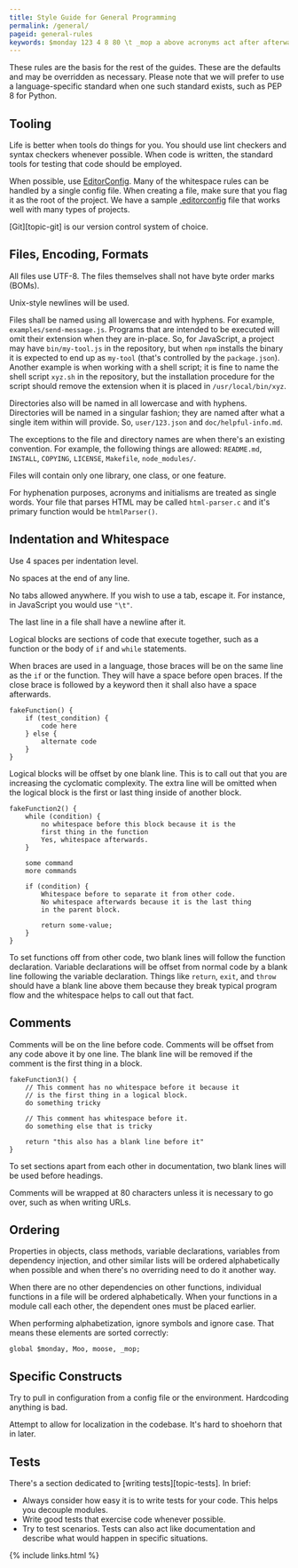 ```yaml
---
title: Style Guide for General Programming
permalink: /general/
pageid: general-rules
keywords: $monday 123 4 8 80 \t _mop a above acronyms act after afterwards all allow allowed alphabetically alphabetization also alternate always an and another any anything anywhere apart are as at attempt bad basis be because before better bin binary blank block blocks body boms brace braces break brief but by byte c call called can case characters checkers choice class close code codebase command commands comment comments complexity condition config configuration consider constructs contain control controlled convention copying correctly creating cyclomatic declaration declarations decouple dedicated defaults dependencies dependency dependent describe directories directory do doc documentation each earlier easy editorconfig elements else employed encoding end environment escape example examples exceptions execute executed exercise existing exists exit expected extension extra fact fakefunction fakefunction2 fakefunction3 fashion feature file files fine first flag flow follow followed following for formats from function functions git global go good guides handled happen hard hardcoding has have headings helpful-info helps here how html html-parser htmlparser http hyphenation hyphens if ignore in in-place increasing indentation individual initialisms injection inside install installation installs instance intended is it it's item javascript js json keyword language language-specific last later level library license life like line lines lint lists local localization logical lowercase make makefile many marks may md means methods module modules moo moose more must my-tool name named names necessary need newline newlines no node_modules normal not note npm objects of off offset omit omitted on one ones only open or order ordered ordering org other our out over overridden overriding package parent parses pep per performing placed please possible prefer primary procedure program programs project projects properties provide pull purposes python readme remove removed repository rest return root rules same sample scenarios script section sections send-message separate set sh shall shell shoehorn should similar single singular situations so some some-value something sorted space spaces specific standard statements such sure symbols syntax system tab tabs test test_condition testing tests that that's the their them themselves then there there's these they thing things this those throw to together tooling tools topic-git topic-tests treated tricky try two txt types typical unix-style unless up urls use used user using usr utf-8 variable variables version way we well what when whenever while whitespace will wish with within words working works would wrapped write writing written xyz yes you your
---
```


These rules are the basis for the rest of the guides.  These are the defaults and may be overridden as necessary.  Please note that we will prefer to use a language-specific standard when one such standard exists, such as PEP 8 for Python.


Tooling
-------

Life is better when tools do things for you.  You should use lint checkers and syntax checkers whenever possible.  When code is written, the standard tools for testing that code should be employed.

When possible, use [EditorConfig](http://editorconfig.org/).  Many of the whitespace rules can be handled by a single config file.  When creating a file, make sure that you flag it as the root of the project.  We have a sample [.editorconfig](editorconfig.txt) file that works well with many types of projects.

[Git][topic-git] is our version control system of choice.


Files, Encoding, Formats
------------------------

All files use UTF-8.  The files themselves shall not have byte order marks (BOMs).

Unix-style newlines will be used.

Files shall be named using all lowercase and with hyphens.  For example, `examples/send-message.js`.  Programs that are intended to be executed will omit their extension when they are in-place.  So, for JavaScript, a project may have `bin/my-tool.js` in the repository, but when `npm` installs the binary it is expected to end up as `my-tool` (that's controlled by the `package.json`).  Another example is when working with a shell script; it is fine to name the shell script `xyz.sh` in the repository, but the installation procedure for the script should remove the extension when it is placed in `/usr/local/bin/xyz`.

Directories also will be named in all lowercase and with hyphens.  Directories will be named in a singular fashion; they are named after what a single item within will provide.  So, `user/123.json` and `doc/helpful-info.md`.

The exceptions to the file and directory names are when there's an existing convention.  For example, the following things are allowed:  `README.md`, `INSTALL`, `COPYING`, `LICENSE`, `Makefile`, `node_modules/`.

Files will contain only one library, one class, or one feature.

For hyphenation purposes, acronyms and initialisms are treated as single words.  Your file that parses HTML may be called `html-parser.c` and it's primary function would be `htmlParser()`.


Indentation and Whitespace
--------------------------

Use 4 spaces per indentation level.

No spaces at the end of any line.

No tabs allowed anywhere.  If you wish to use a tab, escape it.  For instance, in JavaScript you would use `"\t"`.

The last line in a file shall have a newline after it.

Logical blocks are sections of code that execute together, such as a function or the body of `if` and `while` statements.

When braces are used in a language, those braces will be on the same line as the `if` or the function.  They will have a space before open braces.  If the close brace is followed by a keyword then it shall also have a space afterwards.

    fakeFunction() {
        if (test_condition) {
            code here
        } else {
            alternate code
        }
    }

Logical blocks will be offset by one blank line.  This is to call out that you are increasing the cyclomatic complexity.  The extra line will be omitted when the logical block is the first or last thing inside of another block.

    fakeFunction2() {
        while (condition) {
            no whitespace before this block because it is the
            first thing in the function
            Yes, whitespace afterwards.
        }

        some command
        more commands

        if (condition) {
            Whitespace before to separate it from other code.
            No whitespace afterwards because it is the last thing
            in the parent block.

            return some-value;
        }
    }

To set functions off from other code, two blank lines will follow the function declaration.  Variable declarations will be offset from normal code by a blank line following the variable declaration.  Things like `return`, `exit`, and `throw` should have a blank line above them because they break typical program flow and the whitespace helps to call out that fact.


Comments
--------

Comments will be on the line before code.  Comments will be offset from any code above it by one line.  The blank line will be removed if the comment is the first thing in a block.

    fakeFunction3() {
        // This comment has no whitespace before it because it
        // is the first thing in a logical block.
        do something tricky

        // This comment has whitespace before it.
        do something else that is tricky

        return "this also has a blank line before it"
    }

To set sections apart from each other in documentation, two blank lines will be used before headings.

Comments will be wrapped at 80 characters unless it is necessary to go over, such as when writing URLs.


Ordering
--------

Properties in objects, class methods, variable declarations, variables from dependency injection, and other similar lists will be ordered alphabetically when possible and when there's no overriding need to do it another way.

When there are no other dependencies on other functions, individual functions in a file will be ordered alphabetically.  When your functions in a module call each other, the dependent ones must be placed earlier.

When performing alphabetization, ignore symbols and ignore case.  That means these elements are sorted correctly:

    global $monday, Moo, moose, _mop;


Specific Constructs
-------------------

Try to pull in configuration from a config file or the environment.  Hardcoding anything is bad.

Attempt to allow for localization in the codebase.  It's hard to shoehorn that in later.


Tests
-----

There's a section dedicated to [writing tests][topic-tests].  In brief:

* Always consider how easy it is to write tests for your code.  This helps you decouple modules.
* Write good tests that exercise code whenever possible.
* Try to test scenarios.  Tests can also act like documentation and describe what would happen in specific situations.


{% include links.html %}
